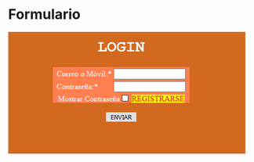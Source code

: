# Formulario
![alt text](https://github.com/alexxcastillo/Formulario/blob/master/capturas/cap1.PNG)
